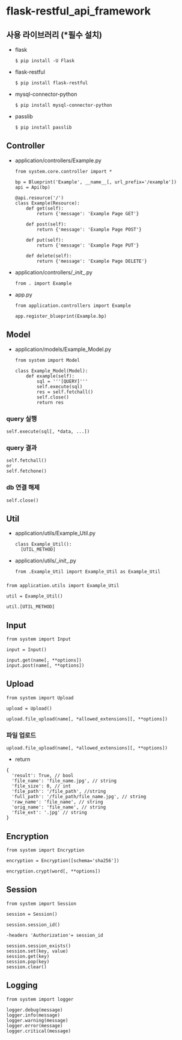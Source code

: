 # flask-restful_api_framework

## 사용 라이브러리 (*필수 설치)
* flask
  ```
  $ pip install -U Flask
  ```
* flask-restful
  ```
  $ pip install flask-restful
  ```
* mysql-connector-python
  ```
  $ pip install mysql-connector-python
  ```
* passlib
  ```
  $ pip install passlib
  ```

## Controller
* application/controllers/Example.py
  ```
  from system.core.controller import *

  bp = Blueprint('Example', __name__[, url_prefix='/example'])
  api = Api(bp)

  @api.resource('/')
  class Example(Resource):
      def get(self):
          return {'message': 'Example Page GET'}

      def post(self):
          return {'message': 'Example Page POST'}

      def put(self):
          return {'message': 'Example Page PUT'}

      def delete(self):
          return {'message': 'Example Page DELETE'}
  ```
* application/controllers/\__init__.py
  ```
  from . import Example
  ```
* app.py
  ```
  from application.controllers import Example

  app.register_blueprint(Example.bp)
  ```

## Model
* application/models/Example_Model.py
  ```
  from system import Model

  class Example_Model(Model):
      def example(self):
          sql = '''[QUERY]'''
          self.execute(sql)
          res = self.fetchall()
          self.close()
          return res
  ```
### query 실행
  ```
  self.execute(sql[, *data, ...])
  ```
### query 결과
  ```
  self.fetchall()
  or
  self.fetchone()
  ```
### db 연결 해제
  ```
  self.close()
  ```

## Util
* application/utils/Example_Util.py
  ```
  class Example_Util():
    [UTIL_METHOD]
  ```
* application/utils/\__init__.py
  ```
  from .Example_Util import Example_Util as Example_Util
  ```
###
  ```
  from application.utils import Example_Util

  util = Example_Util()

  util.[UTIL_METHOD]
  ```

## Input
  ```
  from system import Input

  input = Input()

  input.get(name[, **options])
  input.post(name[, **options])
  ```

## Upload
  ```
  from system import Upload

  upload = Upload()

  upload.file_upload(name[, *allowed_extensions][, **options])
  ```
### 파일 업로드
  ```
  upload.file_upload(name[, *allowed_extensions][, **options])
  ```
  * return
  ```
  {
    'result': True, // bool
    'file_name': 'file_name.jpg', // string
    'file_size': 0, // int
    'file_path': '/file_path', //string
    'full_path': '/file_path/file_name.jpg', // string
    'raw_name': 'file_name', // string
    'orig_name': 'file_name', // string
    'file_ext': '.jpg' // string
  }
  ```

## Encryption
  ```
  from system import Encryption

  encryption = Encryption([schema='sha256'])

  encryption.crypt(word[, **options])
  ```

## Session
  ```
  from system import Session

  session = Session()

  session.session_id()

  -headers 'Authorization'= session_id

  session.session_exists()
  session.set(key, value)
  session.get(key)
  session.pop(key)
  session.clear()
  ```

## Logging
  ```
  from system import logger

  logger.debug(message)
  logger.info(message)
  logger.warning(message)
  logger.error(message)
  logger.critical(message)
  ```